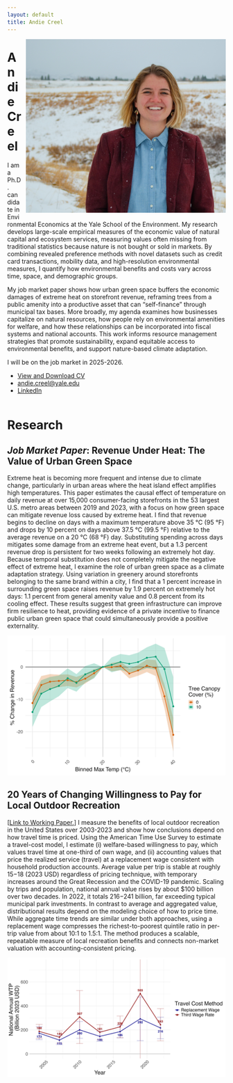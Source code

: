 ```yaml
---
layout: default
title: Andie Creel
---
```


<div style="float: right; margin-left: 10px; margin-bottom: 10px;">
    <img src="photos/DSC_0102.jpg" alt="Andie Creel" style="max-height: 400px;">
</div>

# Andie Creel 
I am a Ph.D. candidate in Environmental Economics at the Yale School of the Environment. My research develops large-scale empirical measures of the economic value of natural capital and ecosystem services, measuring values often missing from traditional statistics because nature is not bought or sold in markets. By combining revealed preference methods with novel datasets such as credit card transactions, mobility data, and high-resolution environmental measures, I quantify how environmental benefits and costs vary across time, space, and demographic groups.

My job market paper shows how urban green space buffers the economic damages of extreme heat on storefront revenue, reframing trees from a public amenity into a productive asset that can “self-finance” through municipal tax bases. More broadly, my agenda examines how businesses capitalize on natural resources, how people rely on environmental amenities for welfare, and how these relationships can be incorporated into fiscal systems and national accounts. This work informs resource management strategies that promote sustainability, expand equitable access to environmental benefits, and support nature-based climate adaptation.

I will be on the job market in 2025-2026.

- [View and Download CV](creel_cv.pdf)
- [andie.creel@yale.edu](mailto:andie.creel@yale.edu)
- [LinkedIn](https://www.linkedin.com/in/andie-creel-7552b9b1/)

<div style="clear: both;"></div>

# Research

## *Job Market Paper*: Revenue Under Heat: The Value of Urban Green Space

Extreme heat is becoming more frequent and intense due to climate change, particularly in urban areas where the heat island effect amplifies high temperatures. This paper estimates the causal effect of temperature on daily revenue at over 15,000 consumer-facing storefronts in the 53 largest U.S. metro areas between 2019 and 2023, with a focus on how green space can mitigate revenue loss caused by extreme heat. I find that revenue begins to decline on days with a maximum temperature above 35 °C (95 °F) and drops by 10 percent on days above 37.5 °C (99.5 °F) relative to the average revenue on a 20 °C (68 °F) day. Substituting spending across days mitigates some damage from an extreme heat event, but a 1.3 percent revenue drop is persistent for two weeks following an extremely hot day. Because temporal substitution does not completely mitigate the negative effect of extreme heat, I examine the role of urban green space as a climate adaptation strategy. Using variation in greenery around storefronts belonging to the same brand within a city, I find that a 1 percent increase in surrounding green space raises revenue by 1.9 percent on extremely hot days: 1.1 percent from general amenity value and 0.8 percent from its cooling effect. These results suggest that green infrastructure can improve firm resilience to heat, providing evidence of a private incentive to finance public urban green space that could simultaneously provide a positive externality. 

![Figure 2](figures/green_space_2.5.jpg)

## 20 Years of Changing Willingness to Pay for Local Outdoor Recreation

\[[Link to Working Paper.](working_papers/creel_local_recreation.pdf)\] I measure the benefits of local outdoor recreation in the United States over 2003-2023 and show how conclusions depend on how travel time is priced. Using the American Time Use Survey to estimate a travel-cost model, I estimate (i) welfare-based willingness to pay, which values travel time at one-third of own wage, and (ii) accounting values that price the realized service (travel) at a replacement wage consistent with household production accounts. Average value per trip is stable at roughly $15-$18 (2023 USD) regardless of pricing technique, with temporary increases around the Great Recession and the COVID-19 pandemic. Scaling by trips and population, national annual value rises by about $100 billion over two decades. In 2022, it totals $216-$241 billion, far exceeding typical municipal park investments. In contrast to average and aggregated value, distributional results depend on the modeling choice of how to price time. While aggregate time trends are similar under both approaches, using a replacement wage compresses the richest-to-poorest quintile ratio in per-trip value from about 10:1 to 1.5:1. The method produces a scalable, repeatable measure of local recreation benefits and connects non-market valuation with accounting-consistent pricing. 


![Figure 1](figures/pref_WTP_national.png)




